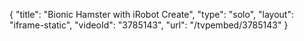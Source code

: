 {
    "title": "Bionic Hamster with iRobot Create",
    "type": "solo",
    "layout": "iframe-static",
    "videoId": "3785143",
    "url": "\/tvpembed\/3785143"
}